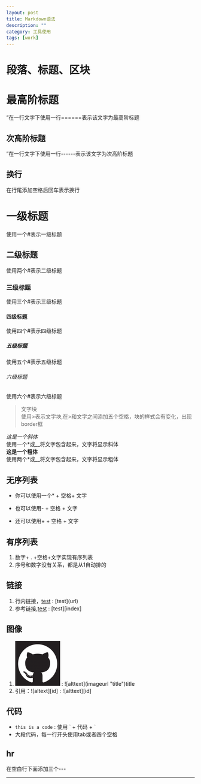 ```yaml
---
layout: post
title: Markdown语法
description: ""
category: 工具使用
tags: [work]
---
```


段落、标题、区块
========

最高阶标题
========
“在一行文字下使用一行======表示该文字为最高阶标题

次高阶标题
-----------
”在一行文字下使用一行------表示该文字为次高阶标题

<!--break-->

换行
-----------
在行尾添加空格后回车表示换行

# 一级标题  
使用一个#表示一级标题

## 二级标题
使用两个#表示二级标题

### 三级标题
使用三个#表示三级标题

#### 四级标题
使用四个#表示四级标题

##### 五级标题
使用五个#表示五级标题

###### 六级标题
使用六个#表示六级标题

>文字块  
使用>表示文字块,在>和文字之间添加五个空格，块的样式会有变化，出现border框  

*这是一个斜体*  
使用一个*或__将文字包含起来，文字将显示斜体  
**这是一个粗体**  
使用两个\*或\__将文字包含起来，文字将显示粗体

无序列表
----------
* 你可以使用一个* + 空格+ 文字
- 也可以使用- + 空格 + 文字
+ 还可以使用+ + 空格 + 文字

有序列表
----------
1. 数字+ . +空格+文字实现有序列表
3. 序号和数字没有关系，都是从1自动排的

链接
------------
1. 行内链接，[test](www.baidu.com) : \[test]\(url)
2. 参考链接,[test][1] : \[test]\[index]

[1]: http://google.com/ "Google"

图像
------------
1. ![alttext](/image/apple-touch-icon.png) : \![alttext]\(imageurl "title")title
2. 引用：![altext][id] : \![alttext]\[id]

代码
----------
* `this is a code` : 使用 \` + 代码 + \`
* 大段代码，每一行开头使用tab或者四个空格

hr
-----
在空白行下面添加三个---

---








